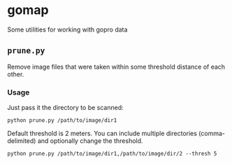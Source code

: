 # gomap

Some utilities for working with gopro data



## `prune.py`

Remove image files that were taken within some threshold distance of each other.

### Usage

Just pass it the directory to be scanned:

```{python}
python prune.py /path/to/image/dir1
```

Default threshold is 2 meters. You can include multiple directories (comma-delimited) and optionally change the threshold.

```{python}
python prune.py /path/to/image/dir1,/path/to/image/dir/2 --thresh 5
```